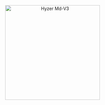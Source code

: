 <div align="center">
<img src="https://i.postimg.cc/FKNtCdd1/20221105-120134.jpg" alt="Hyzer Md-V3" width="300" />

